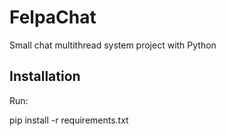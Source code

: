 # FelpaChat

Small chat multithread system project with Python

## Installation

Run:

pip install -r requirements.txt
